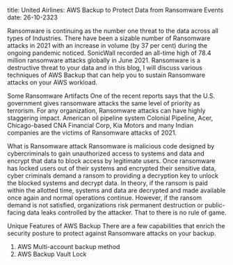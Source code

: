 title: United Airlines: AWS Backup to Protect Data from Ransomware Events
date: 26-10-2323

Ransomware is continuing as the number one threat to the data across all types of Industries. There have been a sizable number of Ransomware attacks in 2021 with an increase in volume (by 37 per cent) during the ongoing pandemic noticed. SonicWall recorded an all-time high of 78.4 million ransomware attacks globally in June 2021.
Ransomware is a destructive threat to your data and in this blog, I will discuss various techniques of AWS Backup that can help you to sustain Ransomware attacks on your AWS workload.

Some Ransomware Artifacts
One of the recent reports says that the U.S. government gives ransomware attacks the same level of priority as terrorism. For any organization, Ransomware attacks can have highly staggering impact.
American oil pipeline system Colonial Pipeline, Acer, Chicago-based CNA Financial Corp, Kia Motors and many Indian companies are the victims of Ransomware attacks of 2021.  

What is Ransomware attack
Ransomware is malicious code designed by cybercriminals to gain unauthorized access to systems and data and encrypt that data to block access by legitimate users. Once ransomware has locked users out of their systems and encrypted their sensitive data, cyber criminals demand a ransom to providing a decryption key to unlock the blocked systems and decrypt data. In theory, if the ransom is paid within the allotted time, systems and data are decrypted and made available once again and normal operations continue. However, if the ransom demand is not satisfied, organizations risk permanent destruction or public-facing data leaks controlled by the attacker. That to there is no rule of game.

Unique Features of AWS Backup
There are a few capabilities that enrich the security posture to protect against Ransomware attacks on your backup.

1. AWS Multi-account backup method
2. AWS Backup Vault Lock
